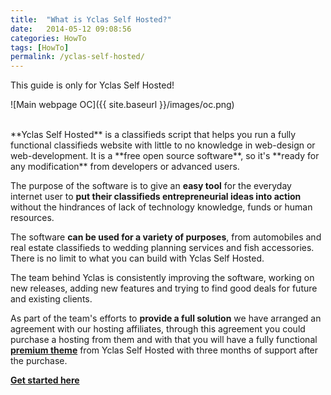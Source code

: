 ```yaml
---
title:  "What is Yclas Self Hosted?"
date:   2014-05-12 09:08:56
categories: HowTo
tags: [HowTo]
permalink: /yclas-self-hosted/
---
```

<div class="alert alert-warning">
<strong><i class="glyphicon glyphicon-warning-sign"></i> </strong> This guide is only for Yclas Self Hosted!
</div>

![Main webpage OC]({{ site.baseurl }}/images/oc.png)

<br>
**Yclas Self Hosted** is a classifieds script that helps you run a fully functional classifieds website with little to no knowledge in web-design or web-development. It is a **free open source software**, so it's **ready for any modification** from developers or advanced users.

The purpose of the software is to give an **easy tool** for the everyday internet user to **put their classifieds entrepreneurial ideas into action** without the hindrances of lack of technology knowledge, funds or human resources.

The software **can be used for a variety of purposes**, from automobiles and real estate classifieds to wedding planning services and fish accessories. There is no limit to what you can build with Yclas Self Hosted.

The team behind Yclas is consistently improving the software, working on new releases, adding new features and trying to find good deals for future and existing clients.

As part of the team's efforts to **provide a full solution** we have arranged an agreement with our hosting affiliates, through this agreement you could purchase a hosting from them and with that you will have a fully functional **[premium theme](http://open-classifieds.com/market/)** from Yclas Self Hosted with three months of support after the purchase.

**[Get started here](http://open-classifieds.com/hosting/)**


